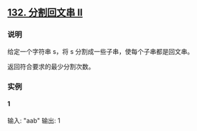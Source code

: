 ## [132. 分割回文串 II](https://leetcode-cn.com/problems/palindrome-partitioning-ii/)

### 说明
给定一个字符串 s，将 s 分割成一些子串，使每个子串都是回文串。

返回符合要求的最少分割次数。

### 实例
#### 1
输入: "aab"
输出: 1